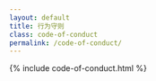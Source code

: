```yaml
---
layout: default
title: 行为守则
class: code-of-conduct
permalink: /code-of-conduct/
---
```


{% include code-of-conduct.html %}